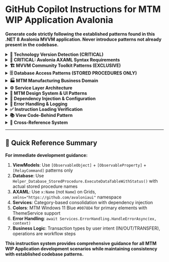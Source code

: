# GitHub Copilot Instructions for MTM WIP Application Avalonia

<!-- COPILOT AUTO-INCLUDE SYSTEM -->
<!-- When this file is referenced via #file:copilot-instructions.md, -->

<!-- automatically include all related instruction files for comprehensive AI assistance: -->

<!-- Core Manufacturing Application Instructions -->
<!-- #file:.github/instructions/avalonia-ui-guidelines.instructions.md -->
<!-- #file:.github/instructions/mvvm-community-toolkit.instructions.md -->
<!-- #file:.github/instructions/mysql-database-patterns.instructions.md -->
<!-- #file:.github/instructions/dotnet-architecture-good-practices.instructions.md -->
<!-- #file:.github/instructions/service-architecture.instructions.md -->
<!-- #file:.github/instructions/data-models.instructions.md -->
<!-- #file:.github/instructions/application-configuration.instructions.md -->
<!-- #file:.github/instructions/custom-controls.instructions.md -->
<!-- #file:.github/instructions/avalonia-behaviors.instructions.md -->
<!-- #file:.github/instructions/value-converters.instructions.md -->
<!-- #file:.github/instructions/resource-management.instructions.md -->

<!-- Advanced Manufacturing Integration -->
<!-- #file:.github/instructions/advanced-manufacturing-workflows.instructions.md -->
<!-- #file:.github/instructions/industry-40-integration.instructions.md -->
<!-- #file:.github/instructions/manufacturing-kpi-dashboard-integration.instructions.md -->
<!-- #file:.github/instructions/advanced-manufacturing-quality-assurance-framework.instructions.md -->
<!-- #file:.github/instructions/enterprise-integration-patterns.instructions.md -->
<!-- #file:.github/instructions/external-system-integration.instructions.md -->
<!-- #file:.github/instructions/service-integration.instructions.md -->
<!-- #file:.github/instructions/database-integration.instructions.md -->

<!-- Comprehensive Testing Framework -->
<!-- #file:.github/instructions/testing-standards.instructions.md -->
<!-- #file:.github/instructions/unit-testing-patterns.instructions.md -->
<!-- #file:.github/instructions/integration-testing-patterns.instructions.md -->
<!-- #file:.github/instructions/database-testing-patterns.instructions.md -->
<!-- #file:.github/instructions/ui-automation-standards.instructions.md -->
<!-- #file:.github/instructions/cross-platform-testing-standards.instructions.md -->
<!-- #file:.github/instructions/advanced-performance-testing-framework.instructions.md -->

<!-- Manufacturing Domain Knowledge -->
<!-- #file:.github/copilot/context/mtm-business-domain.md -->
<!-- #file:.github/copilot/context/mtm-technology-stack.md -->
<!-- #file:.github/copilot/context/mtm-architecture-patterns.md -->
<!-- #file:.github/copilot/context/mtm-database-procedures.md -->

<!-- Development Templates and Patterns -->

<!-- #file:.github/copilot/templates/mtm-feature-request.md -->
<!-- #file:.github/copilot/templates/mtm-ui-component.md -->
<!-- #file:.github/copilot/templates/mtm-viewmodel-creation.md -->
<!-- #file:.github/copilot/templates/mtm-database-operation.md -->
<!-- #file:.github/copilot/templates/mtm-service-implementation.md -->

<!-- Advanced Development Patterns -->
<!-- #file:.github/copilot/patterns/mtm-mvvm-community-toolkit.md -->
<!-- #file:.github/copilot/patterns/mtm-stored-procedures-only.md -->
<!-- #file:.github/copilot/patterns/mtm-avalonia-syntax.md -->

<!-- Advanced GitHub Copilot Integration -->
<!-- #file:.github/instructions/advanced-github-copilot-integration-scenarios.instructions.md -->

**Generate code strictly following the established patterns found in this .NET 8 Avalonia MVVM application. Never introduce patterns not already present in the codebase.**

<details>
<summary><strong>🎯 Technology Version Detection (CRITICAL)</strong></summary>

**BEFORE generating ANY code, scan the codebase to identify these exact versions:**

### **Core Technologies (FIXED VERSIONS)**
- **.NET Version**: 8.0 (`<TargetFramework>net8.0</TargetFramework>`)
- **C# Language Version**: C# 12 with nullable reference types enabled
- **Avalonia UI**: 11.3.4 (Primary UI framework - NOT WPF)
- **MVVM Community Toolkit**: 8.3.2 (Property/Command generation via source generators)
- **MySQL Database**: 9.4.0 (MySql.Data package)
- **Microsoft Extensions**: 9.0.8 (DI, Logging, Configuration, Hosting)

### **Architecture Pattern Detection**
- **Architecture**: MVVM with service-oriented design and comprehensive dependency injection
- **Database Pattern**: Stored procedures ONLY via `Helper_Database_StoredProcedure.ExecuteDataTableWithStatus()`
- **ViewModel Pattern**: MVVM Community Toolkit with `[ObservableProperty]` and `[RelayCommand]` attributes
- **UI Pattern**: Avalonia UserControl inheritance with minimal code-behind
- **Service Pattern**: Category-based service consolidation in single files
- **Error Pattern**: Centralized error handling via `Services.ErrorHandling.HandleErrorAsync()`

</details>

<details>
<summary><strong>🚨 CRITICAL: Avalonia AXAML Syntax Requirements</strong></summary>

> **Extended Guidance**: For complete AXAML patterns, see: 
> - avalonia-ui-guidelines.instructions.md
> - mvvm-community-toolkit.instructions.md
> - mysql-database-patterns.instructions.md

**BEFORE generating ANY AXAML code, follow these critical rules to prevent AVLN2000 compilation errors:**

### **Avalonia-Specific Syntax Rules**
1. **NEVER use `Name` property on Grid definitions** - Use `x:Name` only
2. **Use Avalonia namespace**: `xmlns="https://github.com/avaloniaui"` (NOT WPF namespace)
3. **Grid syntax**: Use `ColumnDefinitions="Auto,*"` attribute form when possible
4. **Control equivalents**: Use `TextBlock` instead of `Label`, `Flyout` instead of `Popup`
5. **Use standard bindings**: `{Binding PropertyName}` with INotifyPropertyChanged

### **Required AXAML Header Structure**
```xml
<UserControl xmlns="https://github.com/avaloniaui"
             xmlns:x="http://schemas.microsoft.com/winfx/2006/xaml"
             xmlns:vm="using:MTM_WIP_Application_Avalonia.ViewModels.MainForm"
             x:Class="MTM_WIP_Application_Avalonia.Views.SomeView">
```

### **MTM Design System Requirements**
- **Primary Color**: Windows 11 Blue (#0078D4) for buttons and accents
- **Multiple Theme Support**: Use ThemeService for MTM_Blue, MTM_Green, MTM_Red, MTM_Dark themes
- **Card-based Layout**: Use Border controls with rounded corners and subtle shadows
- **Consistent Spacing**: 8px, 16px, 24px margins and padding
- **Typography**: Use TextBlock with consistent FontSize and FontWeight patterns

### **MANDATORY Layout Pattern for Tab Views**
**ALL tab views connected to MainView.axaml MUST implement the InventoryTabView grid pattern:**

```xml
<ScrollViewer HorizontalScrollBarVisibility="Auto" VerticalScrollBarVisibility="Auto">
  <Grid x:Name="MainContainer" RowDefinitions="*,Auto" MinWidth="600" MinHeight="400" Margin="8">
    <!-- Content Border with proper containment -->
    <Border Grid.Row="0" Background="{DynamicResource MTM_Shared_Logic.CardBackgroundBrush}"
            BorderBrush="{DynamicResource MTM_Shared_Logic.BorderLightBrush}" 
            BorderThickness="1" CornerRadius="8" Padding="16" Margin="0,0,0,8">
      <!-- Form fields grid with structured layout -->
    </Border>
    <!-- Action buttons panel -->
    <Border Grid.Row="1" Background="{DynamicResource MTM_Shared_Logic.PanelBackgroundBrush}">
      <!-- Action buttons -->
    </Border>
  </Grid>
</ScrollViewer>
```

**Critical Requirements:**
- ScrollViewer as root (prevents overflow)
- Grid with RowDefinitions="*,Auto" (content/actions separation)
- All input fields contained within grid boundaries
- DynamicResource bindings for ALL colors (theme consistency)

</details>

<details>
<summary><strong>🏗️ MVVM Community Toolkit Patterns (EXCLUSIVE)</strong></summary>

> **Extended Guidance**: For complete MVVM patterns, see:
> - mvvm-community-toolkit.instructions.md
> - unit-testing-patterns.instructions.md

**USE ONLY MVVM Community Toolkit patterns. ReactiveUI is completely removed from this codebase.**

### **ViewModel Pattern (Source Generator Based)**
```csharp
// ✅ CORRECT: MVVM Community Toolkit pattern (found in all ViewModels)
[ObservableObject]
public partial class InventoryViewModel : BaseViewModel
{
    [ObservableProperty]
    private string partId = string.Empty;

    [ObservableProperty] 
    private bool isLoading;

    [RelayCommand]
    private async Task SearchAsync()
    {
        IsLoading = true;
        try
        {
            // Business logic here
        }
        catch (Exception ex)
        {
            await ErrorHandling.HandleErrorAsync(ex, "Search operation failed");
        }
        finally
        {
            IsLoading = false;
        }
    }

    public InventoryViewModel(ILogger<InventoryViewModel> logger, IInventoryService service)
        : base(logger)
    {
        ArgumentNullException.ThrowIfNull(logger);
        ArgumentNullException.ThrowIfNull(service);
    }
}
```

### **NEVER Use These ReactiveUI Patterns**
- ❌ `ReactiveObject` - Use `[ObservableObject]`
- ❌ `ReactiveCommand<T, R>` - Use `[RelayCommand]`
- ❌ `this.RaiseAndSetIfChanged()` - Use `[ObservableProperty]`
- ❌ `WhenAnyValue()` - Use property change handlers
- ❌ Reactive subscriptions - Use standard event handling

</details>

<details>
<summary><strong>🗄️ Database Access Patterns (STORED PROCEDURES ONLY)</strong></summary>

> **Extended Guidance**: For complete database patterns, see:
> - mysql-database-patterns.instructions.md
> - database-testing-patterns.instructions.md
> - service-architecture.instructions.md

**ALL database operations MUST use stored procedures via Helper_Database_StoredProcedure.ExecuteDataTableWithStatus()**

### **Standard Database Operation Pattern**
```csharp
// ✅ CORRECT: Stored procedures only (established pattern)
var parameters = new MySqlParameter[]
{
    new("p_PartID", partId),
    new("p_Operation", operation)
};

var result = await Helper_Database_StoredProcedure.ExecuteDataTableWithStatus(
    connectionString,
    "inv_inventory_Get_ByPartIDandOperation",  // Use actual stored procedures
    parameters
);

// Process result.Status and result.Data
if (result.Status == 1)
{
    // Success - process DataTable
    var dataTable = result.Data;
}
```

### **45+ Available Stored Procedures**
- **Inventory**: `inv_inventory_Add_Item`, `inv_inventory_Get_ByPartID`, `inv_inventory_Remove_Item`
- **Transactions**: `inv_transaction_Add`, `inv_transaction_Get_History`
- **Master Data**: `md_part_ids_Get_All`, `md_locations_Get_All`, `md_operation_numbers_Get_All`
- **Error Logging**: `log_error_Add_Error`, `log_error_Get_All`

### **NEVER Use Direct SQL**
- ❌ Manual SQL queries
- ❌ String concatenation in SQL
- ❌ Direct MySqlCommand usage

### **CRITICAL: Database Column Validation Rules**
```csharp
// ✅ CORRECT: Always validate column names against actual database schema
// NEVER assume column names - always check User model documentation
public async Task<List<string>> LoadUsersFromDatabaseAsync()
{
    var result = await Helper_Database_StoredProcedure.ExecuteDataTableWithStatus(
        connectionString,
        "usr_users_Get_All",
        Array.Empty<MySqlParameter>()
    );

    if (result.Status == 1)
    {
        var users = new List<string>();
        foreach (DataRow row in result.Data.Rows)
        {
            // ✅ CORRECT: Use "User" column (as documented in User model)
            users.Add(row["User"].ToString() ?? string.Empty);
        }
        return users;
    }

    return new List<string>(); // Return empty on failure - NO FALLBACK DATA
}

// ❌ WRONG: Incorrect column name assumption
public async Task<List<string>> LoadUsersFromDatabaseAsync_WRONG()
{
    // This will cause: System.ArgumentException - Column 'UserId' does not belong to table
    var userName = row["UserId"].ToString(); // WRONG - column is "User"
}
```

### **Database Model Column Mapping Reference**
```csharp
// CRITICAL: Column names vs Property names (from User model documentation)
// User Table: Column = "User", Property = "User_Name" (to avoid conflicts)
// Part Table: Column = "PartID", Property = "PartId"
// Operation Table: Column = "OperationNumber", Property = "OperationNumber"
// Location Table: Column = "Location", Property = "Location"
```

### **NO FALLBACK DATA PATTERN (MANDATORY)**
```csharp
// ✅ CORRECT: Return empty collections on database failure
public async Task<List<string>> GetMasterDataAsync(string procedureName, string columnName)
{
    try
    {
        var result = await Helper_Database_StoredProcedure.ExecuteDataTableWithStatus(
            connectionString, procedureName, Array.Empty<MySqlParameter>()
        );

        if (result.Status == 1)
        {
            var data = new List<string>();
            foreach (DataRow row in result.Data.Rows)
            {
                data.Add(row[columnName].ToString() ?? string.Empty);
            }
            return data;
        }
        
        // Database operation failed - return empty (NO fallback data)
        await ErrorHandling.HandleErrorAsync(
            new InvalidOperationException($"Database operation failed with status: {result.Status}"),
            $"Failed to load data from {procedureName}"
        );
        return new List<string>();
    }
    catch (Exception ex)
    {
        // Database connection failed - return empty (NO fallback data)
        await ErrorHandling.HandleErrorAsync(ex, $"Database connection failed for {procedureName}");
        return new List<string>();
    }
}

// ❌ WRONG: Never provide fallback/dummy data
public async Task<List<string>> GetMasterDataAsync_WRONG()
{
    // NEVER do this - fallback data removed from MTM application
    return new List<string> { "FALLBACK001", "ERROR002" }; // WRONG
}
```

</details>

<details>
<summary><strong>🏭 MTM Manufacturing Business Domain</strong></summary>

> **Extended Guidance**: For complete business domain context, see:
> - mysql-database-patterns.instructions.md

### **Transaction Type Logic (MTM-SPECIFIC)**
```csharp
// ✅ CORRECT: User intent determines transaction type (not operation numbers)
public string DetermineTransactionType(UserAction action)
{
    return action.Intent switch
    {
        UserIntent.AddingStock => "IN",      // User adding inventory
        UserIntent.RemovingStock => "OUT",   // User removing inventory  
        UserIntent.MovingStock => "TRANSFER" // User moving between locations
    };
}
// Operation numbers ("90", "100", "110") are workflow steps, NOT transaction indicators
```

### **Core Manufacturing Entities**
```csharp
public class PartInfo
{
    public string PartId { get; set; } = string.Empty;        // "PART001", "ABC-123"
    public string Operation { get; set; } = string.Empty;     // "90", "100", "110" (workflow steps)
    public int Quantity { get; set; }                         // Integer count only
    public string Location { get; set; } = string.Empty;      // Location identifier
}
```

### **Operation Numbers Usage**
```csharp
// CORRECT: Operations are workflow steps
var operations = new[] { "90", "100", "110", "120" }; // String numbers representing workflow

// WRONG: Don't use operations to determine transaction type
if (operation == "90") transactionType = "IN"; // This is incorrect logic
```

</details>

<details>
<summary><strong>⚙️ Service Layer Architecture</strong></summary>

> **Extended Guidance**: For complete service patterns, see:
> - service-architecture.instructions.md
> - dotnet-architecture-good-practices.instructions.md

### **Service Organization Pattern (CRITICAL)**
Based on analysis of actual `Services/` folder structure:

```csharp
// ✅ CORRECT: Category-based service consolidation (actual pattern)
// File: Services/ErrorHandling.cs
namespace MTM_WIP_Application_Avalonia.Services
{
    public static class ErrorHandling { /* centralized error handling */ }
    public class ErrorEntry { /* error data model */ }
    public static class ErrorConfiguration { /* error configuration */ }
}

// File: Services/Configuration.cs  
namespace MTM_WIP_Application_Avalonia.Services
{
    public class ConfigurationService : IConfigurationService { /* actual implementation */ }
    public class ApplicationStateService : IApplicationStateService { /* actual implementation */ }
}
```

### **Service Registration Pattern (CRITICAL)**  
```csharp
// ✅ CORRECT: Actual service registration pattern
public static class ServiceCollectionExtensions
{
    public static IServiceCollection AddMTMServices(
        this IServiceCollection services, 
        IConfiguration configuration)
    {
        // Use TryAdd methods as established
        services.TryAddSingleton<IConfigurationService, ConfigurationService>();
        services.TryAddScoped<IInventoryService, InventoryService>();
        services.TryAddTransient<InventoryViewModel>();
        
        return services;
    }
}
```

</details>

<details>
<summary><strong>🎨 MTM Design System & UI Patterns</strong></summary>

> **Extended Guidance**: For complete UI patterns, see:
> - avalonia-ui-guidelines.instructions.md
> - ui-automation-standards.instructions.md

### **MTM Purple Theme Implementation**
```xml
<!-- Primary MTM Colors -->
<Button Background="#0078D4"      <!-- Primary Windows 11 blue -->
        Foreground="White"
        Padding="12,8"
        CornerRadius="4" />

<Border Background="#106EBE"      <!-- Secondary blue -->
        BorderBrush="#E0E0E0"
        BorderThickness="1"
        CornerRadius="8" />
```

### **Card-Based Layout System**
```xml
<Border Background="White"
        BorderBrush="#E0E0E0" 
        BorderThickness="1"
        CornerRadius="8"
        Padding="16"
        Margin="8">
    
    <Grid x:Name="CardContent" RowDefinitions="Auto,*">
        <Border Grid.Row="0" Background="#0078D4" CornerRadius="8,8,0,0" Padding="16,8">
            <TextBlock Text="Card Title" Foreground="White" FontWeight="Bold" />
        </Border>
        <StackPanel Grid.Row="1" Margin="16" Spacing="8">
            <!-- Card content -->
        </StackPanel>
    </Grid>
</Border>
```

### **Consistent Spacing System**
- **Small spacing**: 8px margins and padding
- **Medium spacing**: 16px for card padding and form spacing  
- **Large spacing**: 24px for section separation

</details>

<details>
<summary><strong>🔧 Dependency Injection & Configuration</strong></summary>

> **Extended Guidance**: For complete DI patterns, see:
> - dotnet-architecture-good-practices.instructions.md

### **Constructor Injection Pattern**
```csharp
public class SomeService : ISomeService
{
    private readonly ILogger<SomeService> _logger;
    private readonly IConfigurationService _configurationService;
    
    public SomeService(
        ILogger<SomeService> logger,
        IConfigurationService configurationService)
    {
        ArgumentNullException.ThrowIfNull(logger);
        ArgumentNullException.ThrowIfNull(configurationService);
        
        _logger = logger;
        _configurationService = configurationService;
    }
}
```

### **Service Lifetimes**
- **Singleton**: Theme services, configuration services
- **Scoped**: Database services, business services  
- **Transient**: ViewModels, short-lived services

</details>

<details>
<summary><strong>🚨 Error Handling & Logging</strong></summary>

> **Extended Guidance**: For complete error patterns, see:
> - dotnet-architecture-good-practices.instructions.md

### **Centralized Error Handling**
```csharp
try
{
    // Operation that might fail
    await SomeService.PerformOperationAsync();
}
catch (Exception ex)
{
    // ALWAYS use centralized error handling
    await Services.ErrorHandling.HandleErrorAsync(ex, "Operation context");
}
```

### **Structured Logging**
```csharp
// Use Microsoft.Extensions.Logging throughout
Logger.LogInformation("Operation started for {PartId}", partId);
Logger.LogWarning("Operation failed with status {Status}", status);
Logger.LogError(ex, "Critical error in {Operation}", operationName);
```

</details>

<details>
<summary><strong>✅ Instruction Loading Verification</strong></summary>

**Before generating code, verify these instruction files are available:**
- [ ] Avalonia AXAML syntax rules (AVLN2000 prevention)
- [ ] Database stored procedure patterns  
- [ ] MVVM Community Toolkit patterns
- [ ] MTM design system guidelines
- [ ] Service organization patterns
- [ ] Manufacturing business domain rules
- [ ] Error handling and logging patterns

**If any are missing, explicitly request them in your prompt.**

**Auto-Include System Status**: This file automatically includes all specialized instruction files when referenced. No manual file inclusion needed.

</details>

<details>
<summary><strong>📚 View Code-Behind Pattern</strong></summary>

### **Minimal Code-Behind Pattern**
All 33 View files follow clean Avalonia architecture without ReactiveUI dependencies:

```csharp
// ✅ Standard Avalonia UserControl pattern
public partial class SomeView : UserControl
{
    public SomeView()
    {
        InitializeComponent();
        // Minimal initialization code only
    }
    
    protected override void OnDetachedFromVisualTree(VisualTreeAttachmentEventArgs e)
    {
        // Cleanup resources, subscriptions
        base.OnDetachedFromVisualTree(e);
    }
}
```

### **View-ViewModel Connection**
```xml
<!-- DataContext set via dependency injection in parent -->
<UserControl xmlns="https://github.com/avaloniaui"
             x:Class="MTM_WIP_Application_Avalonia.Views.SomeView">
    <!-- No code-behind ViewModel instantiation -->
</UserControl>
```

</details>

<details>
<summary><strong>🔗 Cross-Reference System</strong></summary>

**This instruction system uses an interconnected reference model:**

### **Template Files**
- `mtm-feature-request.md` - Complete feature development template
- `mtm-ui-component.md` - Avalonia UserControl creation template  
- `mtm-viewmodel-creation.md` - MVVM Community Toolkit ViewModel template
- `mtm-database-operation.md` - Stored procedure operation template
- `mtm-service-implementation.md` - Service layer implementation template

### **Context Files**
- `mtm-business-domain.md` - Manufacturing domain knowledge
- `mtm-technology-stack.md` - .NET 8, Avalonia 11.3.4, MySQL specifications
- `mtm-architecture-patterns.md` - MVVM, DI, service organization patterns
- `mtm-database-procedures.md` - Complete catalog of 45+ stored procedures

### **Pattern Files**
- `mtm-mvvm-community-toolkit.md` - Complete MVVM Community Toolkit implementation guide
- `mtm-stored-procedures-only.md` - Database access pattern enforcement
- `mtm-avalonia-syntax.md` - AXAML syntax rules and AVLN2000 prevention

**All files are automatically included when this main instruction file is referenced.**

</details>

---

## 🎯 Quick Reference Summary

**For immediate development guidance:**

1. **ViewModels**: Use `[ObservableObject]` + `[ObservableProperty]` + `[RelayCommand]` patterns only
2. **Database**: Use `Helper_Database_StoredProcedure.ExecuteDataTableWithStatus()` with actual stored procedure names  
3. **AXAML**: Use `x:Name` (not `Name`) on Grids, `xmlns="https://github.com/avaloniaui"` namespace
4. **Services**: Category-based consolidation with dependency injection
5. **Colors**: MTM Windows 11 Blue `#0078D4` for primary elements with ThemeService support
6. **Error Handling**: `await Services.ErrorHandling.HandleErrorAsync(ex, context)`
7. **Business Logic**: Transaction types by user intent (IN/OUT/TRANSFER), operations are workflow steps

**This instruction system provides comprehensive guidance for all MTM WIP Application development scenarios while maintaining consistency with established codebase patterns.**